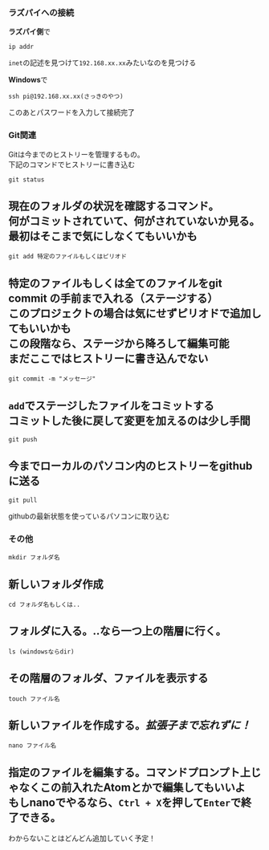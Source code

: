 ### ラズパイへの接続
**ラズパイ側**で
```
ip addr
```
`inet`の記述を見つけて`192.168.xx.xx`みたいなのを見つける

**Windows**で
```$xslt
ssh pi@192.168.xx.xx(さっきのやつ)
```
このあとパスワードを入力して接続完了

### Git関連
Gitは今までのヒストリーを管理するもの。   
下記のコマンドでヒストリーに書き込む   
```
git status
```
現在のフォルダの状況を確認するコマンド。   
何がコミットされていて、何がされていないか見る。   
最初はそこまで気にしなくてもいいかも   
---
```
git add 特定のファイルもしくはピリオド
```
特定のファイルもしくは全てのファイルをgit commit の手前まで入れる（ステージする）   
このプロジェクトの場合は気にせずピリオドで追加してもいいかも   
この段階なら、ステージから降ろして編集可能    
まだここではヒストリーに書き込んでない
---
```
git commit -m "メッセージ"
```
`add`でステージしたファイルをコミットする   
コミットした後に戻して変更を加えるのは少し手間
---
```
git push
```
今までローカルのパソコン内のヒストリーをgithubに送る   
---
```
git pull
```
githubの最新状態を使っているパソコンに取り込む

### その他
```
mkdir フォルダ名
```
新しいフォルダ作成
---
```
cd フォルダ名もしくは..
```
フォルダに入る。..なら一つ上の階層に行く。
---
```
ls (windowsならdir)
```
その階層のフォルダ、ファイルを表示する
---
```
touch ファイル名
```
新しいファイルを作成する。*拡張子まで忘れずに！*
---
```
nano ファイル名
```
指定のファイルを編集する。コマンドプロンプト上じゃなくこの前入れたAtomとかで編集してもいいよ　　　
もしnanoでやるなら、`Ctrl + X`を押して`Enter`で終了できる。
---
わからないことはどんどん追加していく予定！

